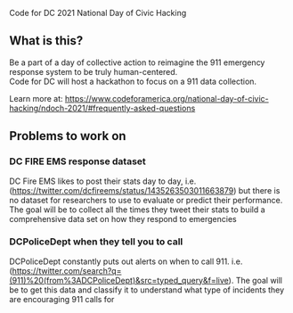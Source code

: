 Code for DC 2021 National Day of Civic Hacking

## What is this?

Be a part of a day of collective action to reimagine the 911 emergency response system to be truly human-centered.   
Code for DC will host a hackathon to focus on a 911 data collection.


Learn more at:
https://www.codeforamerica.org/national-day-of-civic-hacking/ndoch-2021/#frequently-asked-questions


## Problems to work on

### DC FIRE EMS response dataset

DC Fire EMS likes to post their stats day to day, i.e. (https://twitter.com/dcfireems/status/1435263503011663879) but there is no dataset for researchers to use to evaluate or predict their performance. The goal will be to collect all the times they tweet their stats to build a comprehensive data set on how they respond to emergencies


### DCPoliceDept when they tell you to call

DCPoliceDept constantly puts out alerts on when to call 911. i.e. (https://twitter.com/search?q=(911)%20(from%3ADCPoliceDept)&src=typed_query&f=live). The goal will be to get this data and classify it to understand what type of incidents they are encouraging 911 calls for

